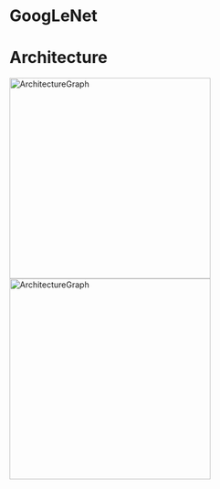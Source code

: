 # GoogLeNet

# Architecture
<img width="352" alt="ArchitectureGraph" src="https://github.com/Leegyu66/GoogLeNet/assets/96297784/a4267c44-e1b9-4a6a-b41f-dc5d3f7d4711">
<img width="352" alt="ArchitectureGraph" src="https://github.com/Leegyu66/GoogLeNet/assets/96297784/cdf1d366-0aa1-4f16-9e4e-8cee886a47b1">

